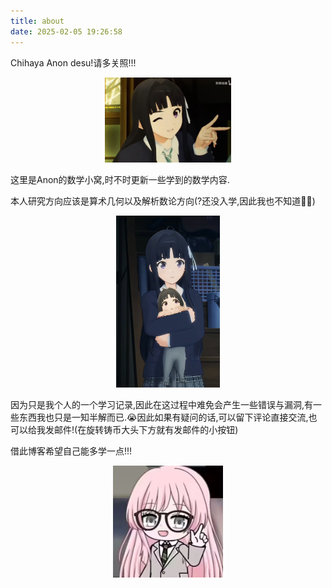 ```yaml
---
title: about
date: 2025-02-05 19:26:58
---
```


Chihaya Anon desu!请多关照!!!

<center>
<img src="/about/486.jpg" width="40%">
</center>

这里是Anon的数学小窝,时不时更新一些学到的数学内容.

本人研究方向应该是算术几何以及解析数论方向(?还没入学,因此我也不知道🤷‍♂️)

<center>
<img src="/about/972.jpg" width="33%">
</center>

因为只是我个人的一个学习记录,因此在这过程中难免会产生一些错误与漏洞,有一些东西我也只是一知半解而已.😭因此如果有疑问的话,可以留下评论直接交流,也可以给我发邮件!(在旋转铸币大头下方就有发邮件的小按钮)

借此博客希望自己能多学一点!!!

<center>
<img src="/about/anon-teacher.jpg" width="35%">
</center>